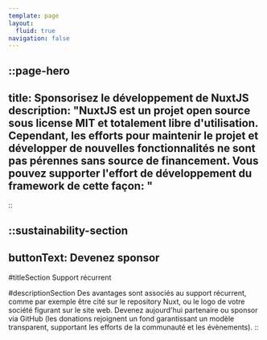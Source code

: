 ```yaml
---
template: page
layout:
  fluid: true
navigation: false
---
```


::page-hero
---
title: Sponsorisez le développement de NuxtJS
description: "NuxtJS est un projet open source sous license MIT et totalement libre d'utilisation.
Cependant, les efforts pour maintenir le projet et développer de nouvelles fonctionnalités ne sont pas pérennes sans source de financement.
Vous pouvez supporter l'effort de développement du framework de cette façon:
"
---
::

::sustainability-section
---
buttonText: Devenez sponsor
---

#titleSection
Support récurrent

#descriptionSection
Des avantages sont associés au support récurrent, comme par exemple être cité sur le repository Nuxt, ou le logo de votre société figurant sur le site web. Devenez aujourd'hui partenaire ou sponsor via GitHub (les donations rejoignent un fond garantissant un modèle transparent, supportant les efforts de la communauté et les évènements).
::

